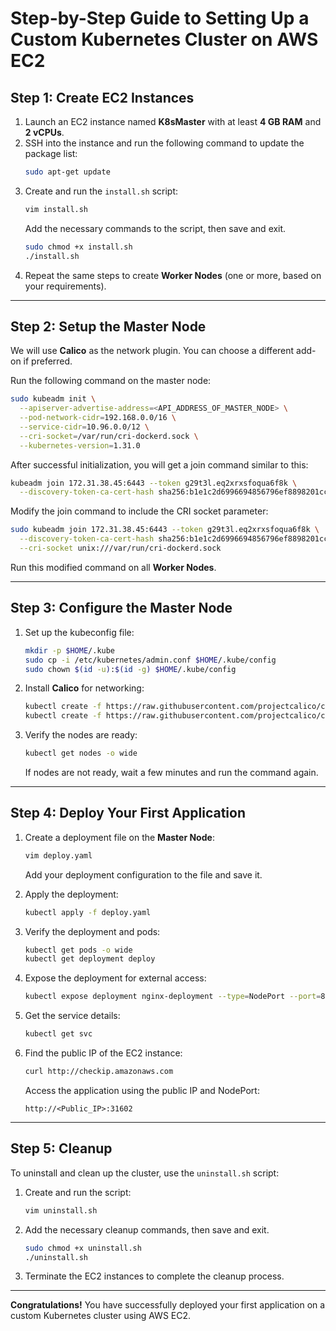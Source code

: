 # Step-by-Step Guide to Setting Up a Custom Kubernetes Cluster on AWS EC2

## **Step 1: Create EC2 Instances**
1. Launch an EC2 instance named **K8sMaster** with at least **4 GB RAM** and **2 vCPUs**.
2. SSH into the instance and run the following command to update the package list:
   ```bash
   sudo apt-get update
   ```
3. Create and run the `install.sh` script:
   ```bash
   vim install.sh
   ```
   Add the necessary commands to the script, then save and exit.
   ```bash
   sudo chmod +x install.sh
   ./install.sh
   ```
4. Repeat the same steps to create **Worker Nodes** (one or more, based on your requirements).

---

## **Step 2: Setup the Master Node**
We will use **Calico** as the network plugin. You can choose a different add-on if preferred.

Run the following command on the master node:
```bash
sudo kubeadm init \
  --apiserver-advertise-address=<API_ADDRESS_OF_MASTER_NODE> \
  --pod-network-cidr=192.168.0.0/16 \
  --service-cidr=10.96.0.0/12 \
  --cri-socket=/var/run/cri-dockerd.sock \
  --kubernetes-version=1.31.0
```

After successful initialization, you will get a join command similar to this:
```bash
kubeadm join 172.31.38.45:6443 --token g29t3l.eq2xrxsfoqua6f8k \
  --discovery-token-ca-cert-hash sha256:b1e1c2d6996694856796ef8898201cc3863713d0bea32ef2e622a27fa0f4428b
```
Modify the join command to include the CRI socket parameter:
```bash
sudo kubeadm join 172.31.38.45:6443 --token g29t3l.eq2xrxsfoqua6f8k \
  --discovery-token-ca-cert-hash sha256:b1e1c2d6996694856796ef8898201cc3863713d0bea32ef2e622a27fa0f4428b \
  --cri-socket unix:///var/run/cri-dockerd.sock
```
Run this modified command on all **Worker Nodes**.

---

## **Step 3: Configure the Master Node**
1. Set up the kubeconfig file:
   ```bash
   mkdir -p $HOME/.kube
   sudo cp -i /etc/kubernetes/admin.conf $HOME/.kube/config
   sudo chown $(id -u):$(id -g) $HOME/.kube/config
   ```

2. Install **Calico** for networking:
   ```bash
   kubectl create -f https://raw.githubusercontent.com/projectcalico/calico/v3.29.1/manifests/tigera-operator.yaml
   kubectl create -f https://raw.githubusercontent.com/projectcalico/calico/v3.29.1/manifests/custom-resources.yaml
   ```

3. Verify the nodes are ready:
   ```bash
   kubectl get nodes -o wide
   ```
   If nodes are not ready, wait a few minutes and run the command again.

---

## **Step 4: Deploy Your First Application**
1. Create a deployment file on the **Master Node**:
   ```bash
   vim deploy.yaml
   ```
   Add your deployment configuration to the file and save it.

2. Apply the deployment:
   ```bash
   kubectl apply -f deploy.yaml
   ```

3. Verify the deployment and pods:
   ```bash
   kubectl get pods -o wide
   kubectl get deployment deploy
   ```

4. Expose the deployment for external access:
   ```bash
   kubectl expose deployment nginx-deployment --type=NodePort --port=80
   ```

5. Get the service details:
   ```bash
   kubectl get svc
   ```

6. Find the public IP of the EC2 instance:
   ```bash
   curl http://checkip.amazonaws.com
   ```
   Access the application using the public IP and NodePort:
   ```
   http://<Public_IP>:31602
   ```

---

## **Step 5: Cleanup**
To uninstall and clean up the cluster, use the `uninstall.sh` script:
1. Create and run the script:
   ```bash
   vim uninstall.sh
   ```
2. Add the necessary cleanup commands, then save and exit.
   ```bash
   sudo chmod +x uninstall.sh
   ./uninstall.sh
   ```

3. Terminate the EC2 instances to complete the cleanup process.

---

**Congratulations!** You have successfully deployed your first application on a custom Kubernetes cluster using AWS EC2.

